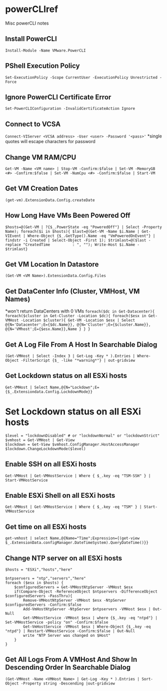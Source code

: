 # powerCLIref
Misc powerCLI notes

## Install PowerCLI
`Install-Module -Name VMware.PowerCLI`

## PShell Execution Policy
`Set-ExecutionPolicy -Scope CurrentUser -ExecutionPolicy Unrestricted -Force`

## Ignore PowerCLI Certificate Error
`Set-PowerCLIConfiguration -InvalidCertificateAction Ignore`

## Connect to VCSA
`Connect-VIServer <VCSA address> -User <user> -Password '<pass>'`
*single quotes will escape characters for password

## Change VM RAM/CPU
`Get-VM -Name <VM name> | Stop-VM -Confirm:$false | Set-VM -MemoryGB <#> -Confirm:$false | Set-VM -NumCpu <#> -Confirm:$false | Start-VM`
  
## Get VM Creation Dates
`(get-vm).ExtensionData.Config.createDate`

## How Long Have VMs Been Powered Off
`$hosts=@(Get-VM | ?{$_.PowerState -eq "PoweredOff"} | Select -Property Name); foreach($i in $hosts){ $last=@(Get-VM -Name $i.Name | Get-VIEvent | Where-Object {$_.GetType().Name -eq "VmPoweredOnEvent"} | findstr -i Created | Select-Object -First 1); $trimlast=@($last -replace "CreatedTime          : ", ""); Write-Host $i.Name - $trimlast}`

## Get VM Location In Datastore
`(Get-VM <VM Name>).ExtensionData.Config.Files`

## Get DataCenter Info (Cluster, VMHost, VM Names)
*won't return DataCenters with 0 VMs
`foreach($dc in Get-Datacenter){
    foreach($cluster in Get-Cluster -Location $dc){
        foreach($esx in Get-VMHost -Location $cluster){
            Get-VM -Location $esx |
            Select @{N='Datacenter';E={$dc.Name}},
                @{N='Cluster';E={$cluster.Name}},
                @{N='VMhost';E={$esx.Name}},Name
        }
    }
}`

## Get A Log File From A Host In Searchable Dialog
`(Get-VMHost | Select -Index 3 | Get-Log -Key * ).Entries | Where-Object -FilterScript {$_ -like "*warning*"} | out-gridview`

## Get Lockdown status on all ESXi hosts
`Get-VMHost | Select Name,@{N="Lockdown";E={$_.Extensiondata.Config.LockdownMode}}`

# Set Lockdown status on all ESXi hosts
```
$level = "lockdownDisabled" # or "lockdownNormal" or "lockdownStrict"
$vmhost = Get-VMHost | Get-View
$lockdown = Get-View $vmhost.ConfigManager.HostAccessManager
$lockdown.ChangeLockdownMode($level)
```

## Enable SSH on all ESXi hosts
`Get-VMHost | Get-VMHostService | Where { $_.key -eq "TSM-SSH" } | Start-VMHostService`

## Enable ESXi Shell on all ESXi hosts
`Get-VMHost | Get-VMHostService | Where { $_.key -eq "TSM" } | Start-VMHostService`

## Get time on all ESXi hosts
`get-vmhost | select Name,@{Name="Time";Expression={(get-view $_.ExtensionData.configManager.DateTimeSystem).QueryDateTime()}}`

## Change NTP server on all ESXi hosts
```
$hosts = "ESXi","hosts","here"

$ntpservers = "ntp","servers","here"
foreach ($esx in $hosts) {
    $configuredServers = Get-VMHostNtpServer -VMHost $esx
    if(Compare-Object -ReferenceObject $ntpservers -DifferenceObject $configuredServers -PassThru){
        Remove-VMHostNtpServer -VMHost $esx -NtpServer $configuredServers -Confirm:$false
        Add-VmHostNtpServer -NtpServer $ntpservers -VMHost $esx | Out-Null
        Get-VMHostService -VMHost $esx | where {$_.key -eq "ntpd"} | Set-VMHostService -policy "on" -Confirm:$false
        Get-VmHostService -VMHost $esx | Where-Object {$_.key -eq "ntpd"} | Restart-VMHostService -Confirm:$false | Out-Null
        write "NTP Server was changed on $Host"
    }
}
```

## Get All Logs From A VMHost And Show In Descending Order In Searchable Dialog
`(Get-VMHost -Name <VMHost Name> | Get-Log -Key * ).Entries | Sort-Object -Property string -Descending |out-gridview`
